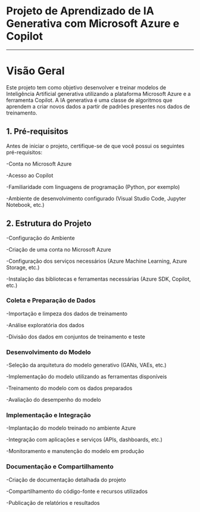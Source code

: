 # Projeto de Aprendizado de IA Generativa com Microsoft Azure e Copilot
__________________________________________________________________________________________

# Visão Geral

Este projeto tem como objetivo desenvolver e treinar modelos de Inteligência Artificial generativa utilizando a plataforma Microsoft Azure e a ferramenta Copilot. A IA generativa é uma classe de algoritmos que aprendem a criar novos dados a partir de padrões presentes nos dados de treinamento.

## 1. Pré-requisitos

Antes de iniciar o projeto, certifique-se de que você possui os seguintes pré-requisitos:

-Conta no Microsoft Azure

-Acesso ao Copilot

-Familiaridade com linguagens de programação (Python, por exemplo)

-Ambiente de desenvolvimento configurado (Visual Studio Code, Jupyter Notebook, etc.)


## 2. Estrutura do Projeto

-Configuração do Ambiente

-Criação de uma conta no Microsoft Azure

-Configuração dos serviços necessários (Azure Machine Learning, Azure Storage, etc.)

-Instalação das bibliotecas e ferramentas necessárias (Azure SDK, Copilot, etc.)

### Coleta e Preparação de Dados

-Importação e limpeza dos dados de treinamento

-Análise exploratória dos dados

-Divisão dos dados em conjuntos de treinamento e teste

### Desenvolvimento do Modelo

-Seleção da arquitetura do modelo generativo (GANs, VAEs, etc.)

-Implementação do modelo utilizando as ferramentas disponíveis

-Treinamento do modelo com os dados preparados

-Avaliação do desempenho do modelo

### Implementação e Integração

-Implantação do modelo treinado no ambiente Azure

-Integração com aplicações e serviços (APIs, dashboards, etc.)

-Monitoramento e manutenção do modelo em produção

### Documentação e Compartilhamento

-Criação de documentação detalhada do projeto

-Compartilhamento do código-fonte e recursos utilizados

-Publicação de relatórios e resultados

